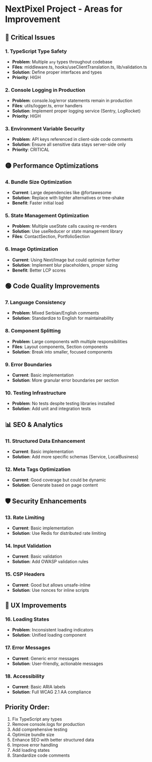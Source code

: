 # NextPixel Project - Areas for Improvement

## 🔴 Critical Issues

### 1. TypeScript Type Safety
- **Problem**: Multiple `any` types throughout codebase
- **Files**: middleware.ts, hooks/useClientTranslation.ts, lib/validation.ts
- **Solution**: Define proper interfaces and types
- **Priority**: HIGH

### 2. Console Logging in Production
- **Problem**: console.log/error statements remain in production
- **Files**: utils/logger.ts, error handlers
- **Solution**: Implement proper logging service (Sentry, LogRocket)
- **Priority**: HIGH

### 3. Environment Variable Security
- **Problem**: API keys referenced in client-side code comments
- **Solution**: Ensure all sensitive data stays server-side only
- **Priority**: CRITICAL

## 🟡 Performance Optimizations

### 4. Bundle Size Optimization
- **Current**: Large dependencies like @fortawesome
- **Solution**: Replace with lighter alternatives or tree-shake
- **Benefit**: Faster initial load

### 5. State Management Optimization
- **Problem**: Multiple useState calls causing re-renders
- **Solution**: Use useReducer or state management library
- **Files**: ContactSection, PortfolioSection

### 6. Image Optimization
- **Current**: Using Next/Image but could optimize further
- **Solution**: Implement blur placeholders, proper sizing
- **Benefit**: Better LCP scores

## 🟢 Code Quality Improvements

### 7. Language Consistency
- **Problem**: Mixed Serbian/English comments
- **Solution**: Standardize to English for maintainability

### 8. Component Splitting
- **Problem**: Large components with multiple responsibilities
- **Files**: Layout components, Section components
- **Solution**: Break into smaller, focused components

### 9. Error Boundaries
- **Current**: Basic implementation
- **Solution**: More granular error boundaries per section

### 10. Testing Infrastructure
- **Problem**: No tests despite testing libraries installed
- **Solution**: Add unit and integration tests

## 📊 SEO & Analytics

### 11. Structured Data Enhancement
- **Current**: Basic implementation
- **Solution**: Add more specific schemas (Service, LocalBusiness)

### 12. Meta Tags Optimization
- **Current**: Good coverage but could be dynamic
- **Solution**: Generate based on page content

## 🛡️ Security Enhancements

### 13. Rate Limiting
- **Current**: Basic implementation
- **Solution**: Use Redis for distributed rate limiting

### 14. Input Validation
- **Current**: Basic validation
- **Solution**: Add OWASP validation rules

### 15. CSP Headers
- **Current**: Good but allows unsafe-inline
- **Solution**: Use nonces for inline scripts

## 🎨 UX Improvements

### 16. Loading States
- **Problem**: Inconsistent loading indicators
- **Solution**: Unified loading component

### 17. Error Messages
- **Current**: Generic error messages
- **Solution**: User-friendly, actionable messages

### 18. Accessibility
- **Current**: Basic ARIA labels
- **Solution**: Full WCAG 2.1 AA compliance

## Priority Order:
1. Fix TypeScript any types
2. Remove console.logs for production
3. Add comprehensive testing
4. Optimize bundle size
5. Enhance SEO with better structured data
6. Improve error handling
7. Add loading states
8. Standardize code comments